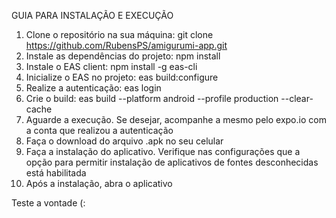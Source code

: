 GUIA PARA INSTALAÇÃO E EXECUÇÃO

1. Clone o repositório na sua máquina: git clone https://github.com/RubensPS/amigurumi-app.git
2. Instale as dependências do projeto: npm install
3. Instale o EAS client: npm install -g eas-cli
4. Inicialize o EAS no projeto: eas build:configure
5. Realize a autenticação: eas login
6. Crie o build: eas build --platform android --profile production --clear-cache
7. Aguarde a execução. Se desejar, acompanhe a mesmo pelo expo.io com a conta que realizou a autenticação
8. Faça o download do arquivo .apk no seu celular
9. Faça a instalação do aplicativo. Verifique nas configurações que a opção para permitir instalação de aplicativos de fontes desconhecidas está habilitada
10. Após a instalação, abra o aplicativo

Teste a vontade (:

